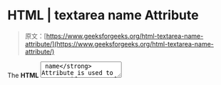 # HTML | textarea name Attribute

> 原文：[https://www.geeksforgeeks.org/html-textarea-name-attribute/](https://www.geeksforgeeks.org/html-textarea-name-attribute/)

The **HTML <textarea> name** Attribute is used to *specify a name of the <Textarea> Element*. It is used to reference the form-data after submitting the form or to reference the element in a JavaScript.

Syntax:

```html
<Textarea name="text"> 
```

**Attribute Values:** It contains the value i.e name which specify the name for the <Textarea> element.

**Example:**

```html
<!DOCTYPE html>
<html>

<head>
    <title>
        HTML Textarea name Attribute
    </title>
</head>

<body>
  <center>
    <h1 style="color: green;"> 
            GeeksforGeeks 
        </h1>

    <h2> 
            HTML Textarea name Attribute 
        </h2>

    <textarea id="GFG" name="GFG_text">
        A computer science portal for geeks.
    </textarea>

    <br>
  </center>
</body>

</html>
```

**Output:**
![](img/6efeb97a197a7d836e083cf61f1c11ce.png)

**Supported Browsers:**

*   Google Chrome
*   Firefox
*   Edge
*   Opera
*   Apple Safari